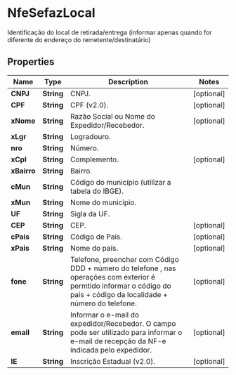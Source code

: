 

# NfeSefazLocal

Identificação do local de retirada/entrega (informar apenas quando for diferente do endereço do remetente/destinatário)

## Properties

| Name | Type | Description | Notes |
|------------ | ------------- | ------------- | -------------|
|**CNPJ** | **String** | CNPJ. |  [optional] |
|**CPF** | **String** | CPF (v2.0). |  [optional] |
|**xNome** | **String** | Razão Social ou Nome do Expedidor/Recebedor. |  [optional] |
|**xLgr** | **String** | Logradouro. |  |
|**nro** | **String** | Número. |  |
|**xCpl** | **String** | Complemento. |  [optional] |
|**xBairro** | **String** | Bairro. |  |
|**cMun** | **String** | Código do município (utilizar a tabela do IBGE). |  |
|**xMun** | **String** | Nome do município. |  |
|**UF** | **String** | Sigla da UF. |  |
|**CEP** | **String** | CEP. |  [optional] |
|**cPais** | **String** | Código de Pais. |  [optional] |
|**xPais** | **String** | Nome do país. |  [optional] |
|**fone** | **String** | Telefone, preencher com Código DDD + número do telefone , nas operações com exterior é permtido informar o código do país + código da localidade + número do telefone. |  [optional] |
|**email** | **String** | Informar o e-mail do expedidor/Recebedor. O campo pode ser utilizado para informar o e-mail de recepção da NF-e indicada pelo expedidor. |  [optional] |
|**IE** | **String** | Inscrição Estadual (v2.0). |  [optional] |



